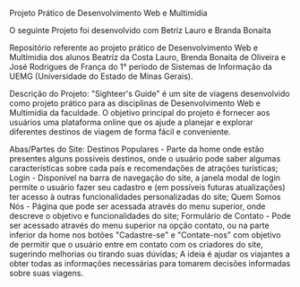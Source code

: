 Projeto Prático de Desenvolvimento Web e Multimídia

O seguinte Projeto foi desenvolvido com Betriz Lauro e Branda Bonaita

Repositório referente ao projeto prático de Desenvolvimento Web e Multímidia dos alunos Beatriz da Costa Lauro, Brenda Bonaita de Oliveira e José Rodrigues de França do 1° período de Sistemas de Informação da UEMG (Universidade do Estado de Minas Gerais).

Descrição do Projeto:
"Sighteer's Guide" é um site de viagens desenvolvido como projeto prático para as disciplinas de Desenvolvimento Web e Multimídia da faculdade. O objetivo principal do projeto é fornecer aos usuários uma plataforma online que os ajude a planejar e explorar diferentes destinos de viagem de forma fácil e conveniente.

Abas/Partes do Site:
Destinos Populares - Parte da home onde estão presentes alguns possíveis destinos, onde o usuário pode saber algumas características sobre cada país e recomendações de atrações turísticas;
Login - Disponível na barra de navegação do site, a janela modal de login permite o usuário fazer seu cadastro e (em possíveis futuras atualizações) ter acesso à outras funcionalidades personalizadas do site;
Quem Somos Nós - Página que pode ser acessada através do menu superior, onde descreve o objetivo e funcionalidades do site;
Formulário de Contato - Pode ser acessado através do menu superior na opção contato, ou na parte inferior da home nos botões "Cadastre-se" e "Contate-nos" com objetivo de permitir que o usuário entre em contato com os criadores do site, sugerindo melhorias ou tirando suas dúvidas;
A ideia é ajudar os viajantes a obter todas as informações necessárias para tomarem decisões informadas sobre suas viagens.
